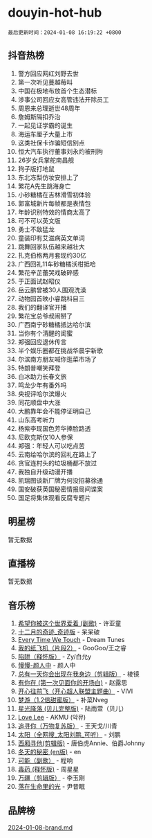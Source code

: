 # douyin-hot-hub

`最后更新时间：2024-01-08 16:19:22 +0800`

## 抖音热榜

1. 警方回应网红刘野去世
1. 第一次听见蔓越莓叫
1. 中国在极地布放首个生态潜标
1. 涉事公司回应女高管违法开除员工
1. 周恩来总理逝世48周年
1. 詹姆斯隔扣乔治
1. 一起见证学霸的诞生
1. 海运车厘子大量上市
1. 这类社保卡诈骗短信别点
1. 恒大汽车执行董事刘永灼被刑拘
1. 26岁女兵掌舵南昌舰
1. 狗子版打地鼠
1. 东北冻梨仿妆安排上了
1. 繁花A先生跳海身亡
1. 小砂糖橘在吉林滑雪初体验
1. 郭富城新片每帧都是表情包
1. 年龄识别特效的情商太高了
1. 可不可以英文版
1. 勇士不敌猛龙
1. 童装印有艾滋病英文单词
1. 跳舞回家队伍越来越壮大
1. 扎克伯格两月套现约30亿
1. 广西回礼11车砂糖橘沃柑抵哈
1. 繁花辛芷蕾哭戏破碎感
1. 于正面试赵昭仪
1. 岳云鹏曾被30人围观洗澡
1. 动物园首映小睿跳科目三
1. 我们的翻译官开播
1. 繁花宝总爷叔闹掰了
1. 广西南宁砂糖橘抵达哈尔滨
1. 当你有个清醒的闺蜜
1. 郑强回应退休传言
1. 半个娱乐圈都在挑战华晨宇新歌
1. 尔滨南方朋友喊你逛菜市场了
1. 特朗普嘲笑拜登
1. 白冰助力长春文旅
1. 鸣龙少年有番外吗
1. 央视评哈尔滨爆火
1. 同花顺盘中大涨
1. 大鹏靠年会不能停证明自己
1. 山东高考听力
1. 杨紫李现国色芳华捧脸路透
1. 尼欧克斯仅10人参保
1. 郑强：年轻人可以吃点苦
1. 云南给哈尔滨的回礼在路上了
1. 贪官连村头的垃圾桶都不放过
1. 我独自升级动漫开播
1. 凯瑞图谈新厂牌为何没招募徐通
1. 国安破获英国秘密情报局间谍案
1. 国足将集体观看反腐专题片

## 明星榜

暂无数据

## 直播榜

暂无数据

## 音乐榜

1. [希望你被这个世界爱着 (副歌)](https://sf6-cdn-tos.douyinstatic.com/obj/tos-cn-ve-2774/oUHCmWQfZlE3QQBKBeD8rCFLpJzPgCpImhsxMt) - 许亚童
1. [十二月的奇迹_奇迹版](https://sf86-cdn-tos.douyinstatic.com/obj/tos-cn-ve-2774/oMslvA9FBzGMGHnyUuoiiUjtIAXfMz6tzwByW8) - 呆呆破
1. [Every Time We Touch](https://sf86-cdn-tos.douyinstatic.com/obj/tos-cn-ve-2774/ogN6lUKQeBBfEVhIOMikG1CcJjugxk1tztZyhP) - Dream Tunes
1. [我的纸飞机（片段2）](https://sf86-cdn-tos.douyinstatic.com/obj/tos-cn-ve-2774/oM2ZrKcg2CD5AeRB2gkeXOFB1IxAGJdZPazYHf) - GooGoo/王之睿
1. [陷阱（释怀版）](https://sf86-cdn-tos.douyinstatic.com/obj/tos-cn-ve-2774/oE8C21LeZrzKLDFfQYgMzx4GAIHageG5IzayY7) - Zy/白允y
1. [慢慢-颜人中](https://sf86-cdn-tos.douyinstatic.com/obj/tos-cn-ve-2774/ocjHNfBXdBxQNC8ZGAeoLMFTUgtBg8bkExunDC) - 颜人中
1. [总有一天你会出现在我身边（剪辑版）](https://sf86-cdn-tos.douyinstatic.com/obj/tos-cn-ve-2774/oMLsHwhWW7CYoAhoWB9EXUQIzNBsfAJxpAoxCU) - 棱镜
1. [有你在 (第一次见面你的开场白)](https://sf3-cdn-tos.douyinstatic.com/obj/tos-cn-ve-2774/oAthrQ3ClJBfI57uBoFEgNDYtNCZ0TSYQQfxQ0) - 赵露思
1. [开心往前飞（开心超人联盟主题曲）](https://sf6-cdn-tos.douyinstatic.com/obj/tos-cn-ve-2774/9d8fb7c82cf1421fb93a9fe925275e0a) - VIVI
1. [梦游（1.2倍甜蜜版）](https://sf86-cdn-tos.douyinstatic.com/obj/tos-cn-ve-2774/o4gyAUm8hwufoEABmwVIiQtHsFuGzAEEWtNMzo) - 补菜Nveg
1. [星光降落 (贝儿完整版)](https://sf86-cdn-tos.douyinstatic.com/obj/tos-cn-ve-2774/okwB9hAwyAtsFFkFBzAX1hOOfQuIoMNs0W2Mwr) - 陆雨萱（贝儿）
1. [Love Lee](https://sf3-cdn-tos.douyinstatic.com/obj/tos-cn-ve-2774/o05GbkJGbCBTdDnMtB0fwOYgkeZp23vrWQDQBS) - AKMU (악뮤)
1. [追寻你（万物复苏版）](https://sf86-cdn-tos.douyinstatic.com/obj/tos-cn-ve-2774/oYeAZJsbjIDit9APmBg8u6uDUQnHmoCf3gbo74) - 王天戈/川青
1. [太阳（全网搜_太阳刘鹏_可听）](https://sf86-cdn-tos.douyinstatic.com/obj/tos-cn-ve-2774/ogWbyIQnlBFImVbeDocRdCIYtBHlbJXgfZMvgz) - 刘鹏
1. [西厢寻他(剪辑版)](https://sf86-cdn-tos.douyinstatic.com/obj/tos-cn-ve-2774/oUsAVfAQKlRNxEv5qxvIB8o5qmIWUcXbzJKJhw) - 唐伯虎Annie、伯爵Johnny
1. [冬天的秘密 (en版)](https://sf86-cdn-tos.douyinstatic.com/obj/tos-cn-ve-2774/okIuMHDdzyf3FjGK4Lphe1vfHcQaPIHAg0Z4CR) - en
1. [可能（副歌）](https://sf86-cdn-tos.douyinstatic.com/obj/tos-cn-ve-2774/cde1731888894259b333569393c2fb51) - 程响
1. [毒药 (释怀版)](https://sf86-cdn-tos.douyinstatic.com/obj/tos-cn-ve-2774/oYILMEAzspdZBIzy4frJNB8ZHPHWAhiwowd4Ad) - 周星星
1. [万疆（剪辑版）](https://sf86-cdn-tos.douyinstatic.com/obj/tos-cn-ve-2774/ooG7oVgFlDTelKCjCsTTobQvbdtj1BBQXnfZd8) - 李玉刚
1. [落在生命里的光](https://sf86-cdn-tos.douyinstatic.com/obj/tos-cn-ve-2774/d9ffa8c090124ea58bb10df9b510c01d) - 尹昔眠

## 品牌榜

[2024-01-08-brand.md](2024-01-08-brand.md)
